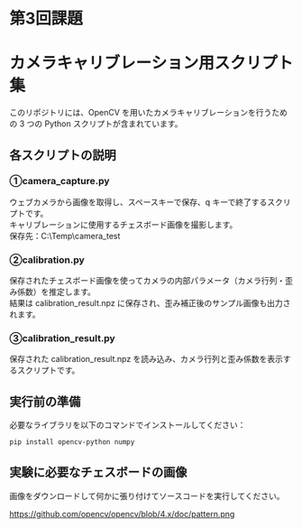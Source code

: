 # 第3回課題
#  カメラキャリブレーション用スクリプト集

このリポジトリには、OpenCV を用いたカメラキャリブレーションを行うための 3 つの Python スクリプトが含まれています。

##  各スクリプトの説明

### ①camera_capture.py
ウェブカメラから画像を取得し、スペースキーで保存、q キーで終了するスクリプトです。  
キャリブレーションに使用するチェスボード画像を撮影します。  
保存先：C:\Temp\camera_test

### ②calibration.py
保存されたチェスボード画像を使ってカメラの内部パラメータ（カメラ行列・歪み係数）を推定します。  
結果は calibration_result.npz に保存され、歪み補正後のサンプル画像も出力されます。

### ③calibration_result.py
保存された calibration_result.npz を読み込み、カメラ行列と歪み係数を表示するスクリプトです。

## 実行前の準備

必要なライブラリを以下のコマンドでインストールしてください：

```bash
pip install opencv-python numpy
```

## 実験に必要なチェスボードの画像
画像をダウンロードして何かに張り付けてソースコードを実行してください。

https://github.com/opencv/opencv/blob/4.x/doc/pattern.png